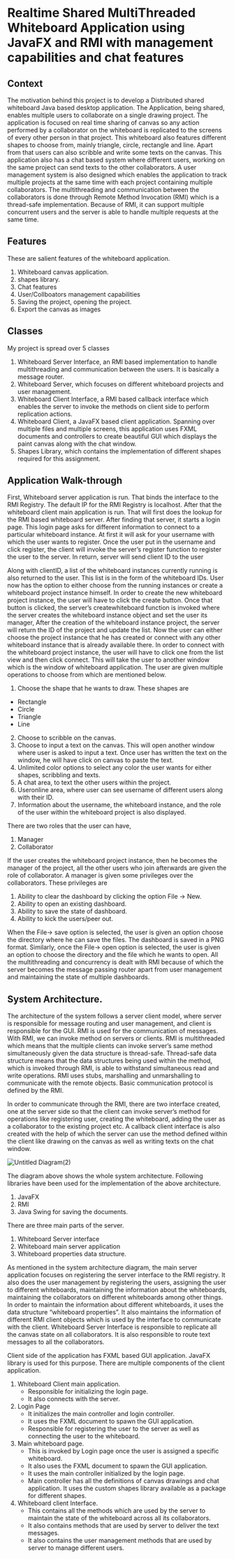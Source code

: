 # Realtime Shared MultiThreaded Whiteboard Application using JavaFX and RMI with management capabilities and chat features
## Context
The motivation behind this project is to develop a Distributed shared whiteboard Java based desktop application. The Application, being shared, enables multiple users to collaborate on a single drawing project. The application is focused on real time sharing of canvas so any action performed by a collaborator on the whiteboard is replicated to the screens of every other person in that project. This whiteboard also features different shapes to choose from, mainly triangle, circle, rectangle and line. Apart from that users can also scribble and write some texts on the canvas. This application also has a chat based system where different users, working on the same project can send texts to the other collaborators. A user management system is also designed which enables the application to track multiple projects at the same time with each project containing multiple collaborators. The multithreading and communication between the collaborators is done through Remote Method Invocation (RMI) which is a thread-safe implementation. Because of RMI, it can support multiple concurrent users and the server is able to handle multiple requests at the same time.

## Features
These are salient features of the whiteboard application. 
1. Whiteboard canvas application. 
2. shapes library. 
3. Chat features
4. User/Collboators management capabilities
5. Saving the project, opening the project. 
6. Export the canvas as images 

## Classes
My project is spread over 5 classes
1. Whiteboard Server Interface, an RMI based implementation to handle multithreading and communication between the users. It is basically a message router.
2. Whiteboard Server, which focuses on different whiteboard projects and user management.
3. Whiteboard Client Interface, a RMI based callback interface which enables the server to invoke the methods on client side to perform replication actions.
4. Whiteboard Client, a JavaFX based client application. Spanning over multiple files and multiple screens, this application uses FXML documents and controllers to create beautiful GUI which displays the paint canvas along with the chat window.
5. Shapes Library, which contains the implementation of different shapes required for this assignment.

## Application Walk-through
First, Whiteboard server application is run. That binds the interface to the RMI Registry. The default IP for the RMI Registry is localhost. After that the whiteboard client main application is run. That will first does the lookup for the RMI based whiteboard server. After finding that server, it starts a login page. This login page asks for different information to connect to a particular whiteboard instance. At first it will ask for your username with which the user wants to register. Once the user put in the username and click register, the client will invoke the server’s register function to register the user to the server. In
return, server will send client ID to the user

Along with clientID, a list of the whiteboard instances currently running is also returned to the user. This list is in the form of the whiteboard IDs. User now has the option to either choose from the running instances or create a whiteboard project instance himself. In order to create the new whiteboard project instance, the user will have to click the create button. Once that button is clicked, the server’s createwhiteboard function is invoked where the server creates the whiteboard instance object and set the user its manager, After the creation of the whiteboard instance project, the server will return the ID of the project and update the list. Now the user can either choose the project instance that he has created or connect with any other whiteboard instance that is already available there. In order to connect with the whiteboard project instance, the user will have to click one from the list view and then click connect. This will take the user to another window which is the window of whiteboard application. The user are given multiple operations to choose from which are mentioned below.
1. Choose the shape that he wants to draw. These shapes are
  - Rectangle
  - Circle
  - Triangle
  - Line
2. Choose to scribble on the canvas.
3. Choose to input a text on the canvas. This will open another window where user is asked to input a text. Once user has written the text on the window, he will have click on canvas to paste the text.
4. Unlimited color options to select any color the user wants for either shapes, scribbling and texts.
5. A chat area, to text the other users within the project.
6. Useronline area, where user can see username of different users along with their ID.
7. Information about the username, the whiteboard instance, and the role of the user within the whiteboard project is also displayed.

There are two roles that the user can have,
1. Manager
2. Collaborator

If the user creates the whiteboard project instance, then he becomes the manager of the project, all the other users who join afterwards are given the role of collaborator. A manager is given some privileges over the collaborators. These privileges are
1. Ability to clear the dashboard by clicking the option File -> New.
2. Ability to open an existing dashboard.
3. Ability to save the state of dashboard.
4. Ability to kick the users/peer out.

When the File-> save option is selected, the user is given an option choose the directory where he can save the files. The dashboard is saved in a PNG format. Similarly, once the File-> open option is selected, the user is given an option to choose the directory and the file which he wants to open. All the multithreading and concurrency is dealt with RMI because of which the server becomes the message passing router apart from user management and maintaining the state of multiple dashboards.

## System Architecture. 
The architecture of the system follows a server client model, where server is responsible for message routing and user management, and client is responsible for the GUI. RMI is used for the communication of messages. With RMI, we can invoke method on servers or clients. RMI is multithreaded which means that the multiple clients can invoke server’s same method simultaneously given the data structure is thread-safe. Thread-safe data structure means that the data structures being used within the method, which is invoked through RMI, is able to withstand simultaneous read and write operations. RMI uses stubs, marshalling and unmarshalling to communicate with the remote objects. Basic communication protocol is defined by the RMI. 

In order to communicate through the RMI, there are two interface created, one at the server side so that the client can invoke server’s method for operations like registering user, creating the whiteboard, adding the user as a collaborator to the existing project etc. A callback client interface is also created with the help of which the server can use the method defined within the client like drawing on the canvas as well as writing texts on the chat window. 

![Untitled Diagram(2)](https://user-images.githubusercontent.com/12232515/175648797-30dba99d-99a6-4681-9bb2-8f19c0891cea.jpg)

The diagram above shows the whole system architecture. Following libraries have been used for the implementation of the above architecture. 
1.	JavaFX
2.	RMI
3.	Java Swing for saving the documents. 

There are three main parts of the server. 
1.	Whiteboard Server interface
2.	Whiteboard main server application
3.	Whiteboard properties data structure. 

As mentioned in the system architecture diagram, the main server application focuses on registering the server interface to the RMI registry. It also does the user management by registering the users, assigning the user to different whiteboards, maintaining the information about the whiteboards, maintaining the collaborators on different whiteboards among other things. In order to maintain the information about different whiteboards, it uses the data structure “whiteboard properties”. It also maintains the information of different RMI client objects which is used by the interface to communicate with the client. Whiteboard Server Interface is responsible to replicate all the canvas state on all collaborators. It is also responsible to route text messages to all the collaborators. 

Client side of the application has FXML based GUI application. JavaFX library is used for this purpose. There are multiple components of the client application. 
1. Whiteboard Client main application. 
   - Responsible for initializing the login page. 
   - It also connects with the server.  
2. Login Page
   - It initializes the main controller and login controller.
   - It uses the FXML document to spawn the GUI application.
   - Responsible for registering the user to the server as well as connecting the user to the whiteboard. 
3. Main whiteboard page. 
   - This is invoked by Login page once the user is assigned a specific whiteboard. 
   - It also uses the FXML document to spawn the GUI application. 
   - It uses the main controller initialized by the login page. 
   - Main controller has all the definitions of canvas drawings and chat application. It uses the custom shapes library available as a package for different shapes. 
4. Whiteboard client Interface. 
   - This contains all the methods which are used by the server to maintain the state of the whiteboard across all its collaborators. 
   - It also contains methods that are used by server to deliver the text messages. 
   - It also contains the user management methods that are used by server to manage different users. 

